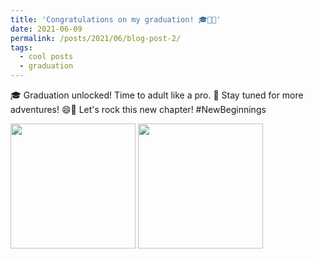 ```yaml
---
title: 'Congratulations on my graduation! 🎓🥳🎉'
date: 2021-06-09
permalink: /posts/2021/06/blog-post-2/
tags:
  - cool posts
  - graduation
---
```


🎓 Graduation unlocked! Time to adult like a pro. 🥳 Stay tuned for more adventures! 😄🎉 Let's rock this new chapter! #NewBeginnings


<p float="left">
  <img src="https://ziweiwuzw.github.io/Personal-Homepage/images/Moment/iMG1-2.png" width="200" />
  <img src="https://ziweiwuzw.github.io/Personal-Homepage/images/Moment/iMG1-3.png" width="200" /> 
</p>

